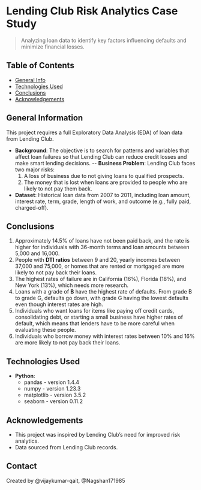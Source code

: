 # Lending Club Risk Analytics Case Study
> Analyzing loan data to identify key factors influencing defaults and minimize financial losses.

## Table of Contents
* [General Info](#general-information)
* [Technologies Used](#technologies-used)
* [Conclusions](#conclusions)
* [Acknowledgements](#acknowledgements)

## General Information
This project requires a full Exploratory Data Analysis (EDA) of loan data from Lending Club.
- **Background**: The objective is to search for patterns and variables that affect loan failures so that Lending Club can reduce credit losses and make smart lending decisions.
-- **Business Problem**: Lending Club faces two major risks:
  1. A loss of business due to not giving loans to qualified prospects.
  2. The money that is lost when loans are provided to people who are likely to not pay them back.
- **Dataset**: Historical loan data from 2007 to 2011, including loan amount, interest rate, term, grade, length of work, and outcome (e.g., fully paid, charged-off).


## Conclusions
1. Approximately 14.5% of loans have not been paid back, and the rate is higher for individuals with 36-month terms and loan amounts between 5,000 and 16,000.
2. People with **DTI ratios** between 9 and 20, yearly incomes between 37,000 and 75,000, or homes that are rented or mortgaged are more likely to not pay back their loans.
3. The highest rates of failure are in California (16%), Florida (18%), and New York (13%), which needs more research.
4. Loans with a grade of **B** have the highest rate of defaults. From grade B to grade G, defaults go down, with grade G having the lowest defaults even though interest rates are high.
5. Individuals who want loans for items like paying off credit cards, consolidating debt, or starting a small business have higher rates of default, which means that lenders have to be more careful when evaluating these people.
6. Individuals who borrow money with interest rates between 10% and 16% are more likely to not pay back their loans.



## Technologies Used
- **Python**:
  - pandas - version 1.4.4
  - numpy - version 1.23.3
  - matplotlib - version 3.5.2
  - seaborn - version 0.11.2

## Acknowledgements
- This project was inspired by Lending Club’s need for improved risk analytics.
- Data sourced from Lending Club records.

## Contact
Created by @vijaykumar-qait, @Nagshan171985

